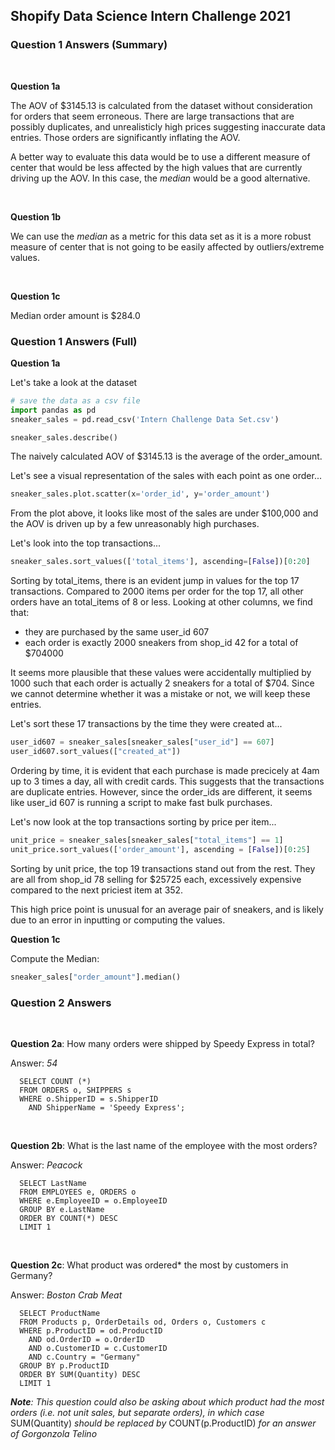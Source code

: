 ## Shopify Data Science Intern Challenge 2021

### Question 1 Answers (Summary)
<br>

**Question 1a**

The AOV of $3145.13 is calculated from the dataset without consideration for orders that seem erroneous. There are large transactions that are possibly duplicates, and unrealisticly high prices suggesting inaccurate data entries. Those orders are significantly inflating the AOV.

A better way to evaluate this data would be to use a different measure of center that would be less affected by the high values that are currently driving up the AOV. In this case, the *median* would be a good alternative. 

<br>

**Question 1b** 

We can use the *median* as a metric for this data set as it is a more robust measure of center that is not going to be easily affected by outliers/extreme values.

<br>

**Question 1c**

Median order amount is $284.0


### Question 1 Answers (Full)

**Question 1a**

Let's take a look at the dataset


```python
# save the data as a csv file
import pandas as pd
sneaker_sales = pd.read_csv('Intern Challenge Data Set.csv')

sneaker_sales.describe()
```

The naively calculated AOV of $3145.13 is the average of the order_amount.

Let's see a visual representation of the sales with each point as one order...


```python
sneaker_sales.plot.scatter(x='order_id', y='order_amount')
```

From the plot above, it looks like most of the sales are under $100,000 and the AOV is driven up by a few unreasonably high purchases. 

Let's look into the top transactions...


```python
sneaker_sales.sort_values(['total_items'], ascending=[False])[0:20]
```

Sorting by total_items, there is an evident jump in values for the top 17 transactions. Compared to 2000 items per order for the top 17, all other orders have an total_items of 8 or less. 
Looking at other columns, we find that: 
- they are purchased by the same user_id 607
- each order is exactly 2000 sneakers from shop_id 42 for a total of $704000
    
It seems more plausible that these values were accidentally multiplied by 1000 such that each order is actually 2 sneakers for a total of $704. Since we cannot determine whether it was a mistake or not, we will keep these entries. 

Let's sort these 17 transactions by the time they were created at...


```python
user_id607 = sneaker_sales[sneaker_sales["user_id"] == 607]
user_id607.sort_values(["created_at"])
```

Ordering by time, it is evident that each purchase is made precicely at 4am up to 3 times a day, all with credit cards. 
This suggests that the transactions are duplicate entries. However, since the order_ids are different, it seems like user_id 607 is running a script to make fast bulk purchases. 

Let's now look at the top transactions sorting by price per item...



```python
unit_price = sneaker_sales[sneaker_sales["total_items"] == 1]
unit_price.sort_values(['order_amount'], ascending = [False])[0:25]
```

Sorting by unit price, the top 19 transactions stand out from the rest. They are all from shop_id 78 selling for $25725 each, excessively expensive compared to the next priciest item at 352.

This high price point is unusual for an average pair of sneakers, and is likely due to an error in inputting or computing the values.


**Question 1c**

Compute the Median:


```python
sneaker_sales["order_amount"].median()
```


### Question 2 Answers
<br>

**Question 2a**: How many orders were shipped by Speedy Express in total?
  
  Answer: *54*
  
      SELECT COUNT (*)
      FROM ORDERS o, SHIPPERS s
      WHERE o.ShipperID = s.ShipperID 
        AND ShipperName = 'Speedy Express';

<br>

**Question 2b**: What is the last name of the employee with the most orders?

  Answer: *Peacock*
  
      SELECT LastName
      FROM EMPLOYEES e, ORDERS o
      WHERE e.EmployeeID = o.EmployeeID 
      GROUP BY e.LastName
      ORDER BY COUNT(*) DESC
      LIMIT 1 

<br>

**Question 2c**: What product was ordered* the most by customers in Germany?
  
  Answer: *Boston Crab Meat* 
          
      SELECT ProductName
      FROM Products p, OrderDetails od, Orders o, Customers c
      WHERE p.ProductID = od.ProductID 
        AND od.OrderID = o.OrderID 
        AND o.CustomerID = c.CustomerID
        AND c.Country = "Germany"
      GROUP BY p.ProductID
      ORDER BY SUM(Quantity) DESC
      LIMIT 1

***Note**: This question could also be asking about which product had the most orders (i.e. not unit sales, but separate orders), in which case* SUM(Quantity) *should be replaced by* COUNT(p.ProductID) *for an answer of Gorgonzola Telino*

